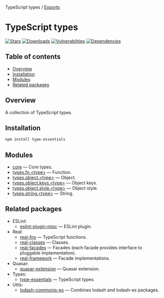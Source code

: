 TypeScript types / [Exports](modules.md)

# TypeScript types

[![Stars](https://img.shields.io/github/stars/ilyub/type-essentials)](https://github.com/ilyub/type-essentials)
[![Downloads](https://img.shields.io/npm/dm/type-essentials)](https://www.npmjs.com/package/type-essentials)
[![Vulnerabilities](https://img.shields.io/snyk/vulnerabilities/npm/type-essentials)](https://snyk.io/advisor/npm-package/type-essentials)
[![Dependencies](https://img.shields.io/librariesio/release/npm/type-essentials)](https://libraries.io/npm/type-essentials)

## Table of contents

- [Overview](#overview)
- [Installation](#installation)
- [Modules](#modules)
- [Related packages](#related-packages)

## <a name="overview"></a>Overview

A collection of TypeScript types.

## <a name="installation"></a>Installation

```sh
npm install type-essentials
```

## <a name="modules"></a>Modules

- [core](https://ilyub.github.io/type-essentials/modules/core.html) &mdash; Core types.
- [types.fn.\<type\>](https://ilyub.github.io/type-essentials/modules/function.html) &mdash; Function.
- [types.object.\<type\>](https://ilyub.github.io/type-essentials/modules/object.html) &mdash; Object.
- [types.object.keys.\<type\>](https://ilyub.github.io/type-essentials/modules/object_keys.html) &mdash; Object keys.
- [types.object.style.\<type\>](https://ilyub.github.io/type-essentials/modules/object_style.html) &mdash; Object style.
- [types.string.\<type\>](https://ilyub.github.io/type-essentials/modules/string.html) &mdash; String.

## <a name="related-packages"></a>Related packages

- ESLint:
  - [eslint-plugin-misc](https://www.npmjs.com/package/eslint-plugin-misc) &mdash; ESLint plugin.
- Real:
  - [real-fns](https://www.npmjs.com/package/real-fns) &mdash; TypeScript functions.
  - [real-classes](https://www.npmjs.com/package/real-classes) &mdash; Classes.
  - [real-facades](https://www.npmjs.com/package/real-facades) &mdash; Facades (each facade provides interface to pluggable implementation).
  - [real-framework](https://www.npmjs.com/package/real-framework) &mdash; Facade implementations.
- Quasar:
  - [quasar-extension](https://www.npmjs.com/package/quasar-extension) &mdash; Quasar extension.
- Types:
  - [type-essentials](https://www.npmjs.com/package/type-essentials) &mdash; TypeScript types.
- Utils:
  - [lodash-commonjs-es](https://www.npmjs.com/package/lodash-commonjs-es) &mdash; Combines lodash and lodash-es packages.
